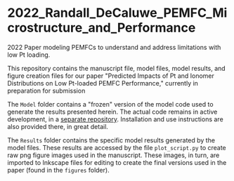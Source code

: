 # 2022_Randall_DeCaluwe_PEMFC_Microstructure_and_Performance
2022 Paper modeling PEMFCs to understand and address limitations with low Pt loading.

This repository contains the manuscript file, model files, model results, and figure creation files for our paper "Predicted Impacts of Pt and Ionomer Distributions on Low Pt-loaded PEMFC Performance," currently in preparation for submission

The `Model` folder contains a "frozen" version of the model code used to generate the results presented herein. The actual code remains in active development, in a [separate repository](https://github.com/coresresearch/p2d_pemfc_2phase.git). Installation and use instructions are also provided there, in great detail.

The `Results` folder contains the specific model results generated by the model files. These results are accessed by the file `plot_script.py` to create raw png figure images used in the manuscript. These images, in turn, are imported to Inkscape files for editing to create the final versions used in the paper (found in the `figures` folder).
